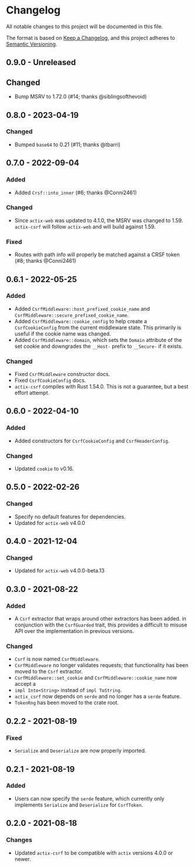 # Changelog

All notable changes to this project will be documented in this file.

The format is based on [Keep a Changelog](https://keepachangelog.com/en/1.0.0/),
and this project adheres to
[Semantic Versioning](https://semver.org/spec/v2.0.0.html).

## 0.9.0 - Unreleased

## Changed

- Bump MSRV to 1.72.0 (#14; thanks @siblingsofthevoid)

## 0.8.0 - 2023-04-19

### Changed

- Bumped `base64` to 0.21 (#11; thanks @tbarri)

## 0.7.0 - 2022-09-04

### Added

- Added `Crsf::into_inner` (#6; thanks @Conni2461)

### Changed

- Since `actix-web` was updated to 4.1.0, the MSRV was changed to 1.59.
  `actix-csrf` will follow `actix-web` and will build against 1.59.

### Fixed

- Routes with path info will properly be matched against a CRSF token (#8;
  thanks @Conni2461)

## 0.6.1 - 2022-05-25

### Added

- Added `CsrfMiddleware::host_prefixed_cookie_name` and
  `CsrfMiddleware::secure_prefixed_cookie_name`.
- Added `CsrfMiddleware::cookie_config` to help create a `CsrfCookieConfig` from
  the current middleware state. This primarily is useful if the cookie name was
  changed.
- Added `CsrfMiddleware::domain`, which sets the `Domain` attribute of the set
  cookie and downgrades the `__Host-` prefix to `__Secure-` if it exists.

### Changed

- Fixed `CsrfMiddleware` constructor docs.
- Fixed `CsrfCookieConfig` docs.
- `actix-csrf` compiles with Rust 1.54.0. This is not a guarantee, but a best
  effort attempt.

## 0.6.0 - 2022-04-10

### Added

- Added constructors for `CsrfCookieConfig` and `CsrfHeaderConfig`.

### Changed

- Updated `cookie` to v0.16.

## 0.5.0 - 2022-02-26

### Changed

- Specify no default features for dependencies.
- Updated for `actix-web` v4.0.0

## 0.4.0 - 2021-12-04

### Changed

- Updated for `actix-web` v4.0.0-beta.13

## 0.3.0 - 2021-08-22

### Added

- A `Csrf` extractor that wraps around other extractors has been added. in
  conjunction with the `CsrfGuarded` trait, this provides a difficult to misuse
  API over the implementation in previous versions.

### Changed

- `Csrf` is now named `CsrfMiddleware`.
- `CsrfMiddleware` no longer validates requests; that functionality has been
  moved to the `Csrf` extractor.
- `CsrfMiddleware::set_cookie` and `CsrfMiddleware::cookie_name` now accept a
- `impl Into<String>` instead of `impl ToString`.
- `actix_csrf` now depends on `serde` and no longer has a `serde` feature.
- `TokenRng` has been moved to the crate root.

## 0.2.2 - 2021-08-19

### Fixed

- `Serialize` and `Deserialize` are now properly imported.

## 0.2.1 - 2021-08-19

### Added

- Users can now specify the `serde` feature, which currently only implements
  `Serialize` and `Deserialize` for `CsrfToken`.

## 0.2.0 - 2021-08-18

### Changes

- Updated `actix-csrf` to be compatible with `actix` versions 4.0.0 or newer.
